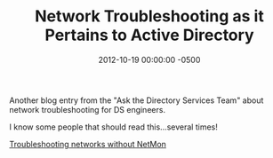 ﻿---
title:  Network Troubleshooting as it Pertains to Active Directory
date:   2012-10-19 00:00:00 -0500
categories: IT
---

Another blog entry from the "Ask the Directory Services Team" about network troubleshooting for DS engineers.

I know some people that should read this...several times!

<a href="http://blogs.technet.com/b/askds/archive/2007/12/18/troubleshooting-networks-without-netmon.aspx">Troubleshooting networks without NetMon</a>
